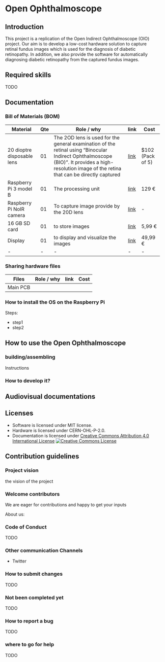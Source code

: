 # Open Ophthalmoscope

## Introduction 

This project is a replication of the Open Indirect Ophthalmoscope (OIO) project. Our aim is to develop a low-cost hardware solution to capture retinal fundus images which is used for the diagnosis of diabetic retinopathy. In addition, we also provide the software for automatically diagnosing diabetic retinopathy from the captured fundus images.  

## Required skills
TODO

## Documentation
### Bill of Materials (BOM)

|**Material**|**Qte**| **Role / why** | **link** | **Cost**|
|-|-|-|-|-|
|20 dioptre disposable lens|01|The 2OD lens is used for the general examination of the retinal using “Binocular Indirect Ophthalmoscope (BIO)”. It provides a high-resolution image of the retina that can be directly captured|[link](https://odocseyes.co.nz/products/20-d-disposable-lenses-pack-of-5)|$102 (Pack of 5)
|Raspberry Pi 3 model B|01|The processing unit|[link](https://www.kaufland.de/product/321724453/?kwd&source=pla&sid=44873710&gclid=CjwKCAiA9qKbBhAzEiwAS4yeDYMQf7eMDI-MsA5NXYz8t-QxbMVkXkqApIJiBAxS2Y2M2L0-Evx3iRoC8r8QAvD_BwE)|129 € |
|Raspberry Pi NoIR camera|01|To capture image provide by the 20D lens|[link]()|-|
|16 GB SD card|01|to store images|[link](https://www.amazon.de/-/en/microSDHC-microSDXC-transfer-smartphone-Nintendo/dp/B0163ZHNIC/ref=sr_1_omk_4?keywords=micro%2Bsd%2Bkarte%2B16gb&qid=1667814235&sr=8-4&th=1)|5,99 € |
|Display|01|to display and visualize the images|[link](https://www.amazon.de/Waveshare-Raspberry-Capacitive-Resolution-Consumption/dp/B08H23KB1G/ref=asc_df_B08H23KB1G/?tag=googshopde-21&linkCode=df0&hvadid=546591264620&hvpos=&hvnetw=g&hvrand=7066858679696138343&hvpone=&hvptwo=&hvqmt=&hvdev=c&hvdvcmdl=&hvlocint=&hvlocphy=9042266&hvtargid=pla-1392852501589&th=1)|49,99 €  |
|-|-|-|-|-|
<!---
* How to approach the issue of material availability: create an "issue/call for participation" where we asked interested people to create a "local bill materials" where they shared which compoments they can find from their local distributors and what they needed to find replacements for
--->

### Sharing hardware files
|**Files**| **Role / why** | **link**| **Cost**|
|-|-|-|-|
|Main PCB||||


### How to install the OS on the Raspberry Pi
Steps: <br>
- step1
- step2 

## How to use the Open Ophthalmoscope
###  building/assembling
Instructions

### How to develop it?

## Audiovisual documentations

## Licenses 
* Software is licensed under MIT license.
* Hardware is licensed under CERN-OHL-P-2.0.
* Documentation is licensed under [Creative Commons Attribution 4.0 International License](http://creativecommons.org/licenses/by/4.0/) [![Creative Commons License](https://i.creativecommons.org/l/by/4.0/80x15.png)](http://creativecommons.org/licenses/by/4.0/)

## Contribution guidelines
### Project vision
the vision of the project
### Welcome contributors
We are eager for contributions and happy to get your inputs 

About us: 

### Code of Conduct
TODO

### Other communication Channels
- Twitter 

### How to submit changes
TODO

###  Not been completed yet
TODO

### How to report a bug
TODO

### where to go for help
TODO
